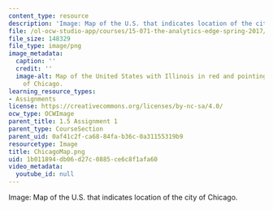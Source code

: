 ```yaml
---
content_type: resource
description: 'Image: Map of the U.S. that indicates location of the city of Chicago.'
file: /ol-ocw-studio-app/courses/15-071-the-analytics-edge-spring-2017/1b011894db06d27c0885ce6c8f1afa60_ChicagoMap.png
file_size: 148329
file_type: image/png
image_metadata:
  caption: ''
  credit: ''
  image-alt: Map of the United States with Illinois in red and pointing to location
    of Chicago.
learning_resource_types:
- Assignments
license: https://creativecommons.org/licenses/by-nc-sa/4.0/
ocw_type: OCWImage
parent_title: 1.5 Assignment 1
parent_type: CourseSection
parent_uid: 0af41c2f-ca68-84fa-b36c-0a31155319b9
resourcetype: Image
title: ChicagoMap.png
uid: 1b011894-db06-d27c-0885-ce6c8f1afa60
video_metadata:
  youtube_id: null
---
```

Image: Map of the U.S. that indicates location of the city of Chicago.